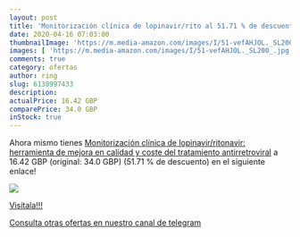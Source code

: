 ```yaml
---
layout: post
title: 'Monitorización clínica de lopinavir/rito al 51.71 % de descuento'
date: 2020-04-16 07:03:00
thumbnailImage: 'https://m.media-amazon.com/images/I/51-vefAHJOL._SL200_.jpg'
images: [ 'https://m.media-amazon.com/images/I/51-vefAHJOL._SL200_.jpg' ]
comments: true
category: ofertas
author: ring
slug: 6138997433
description:
actualPrice: 16.42 GBP
comparePrice: 34.0 GBP
inStock: true
---
```


Ahora mismo tienes [Monitorización clínica de lopinavir/ritonavir: herramienta de mejora en calidad y coste del tratamiento antirretroviral](https://www.amazon.com/dp/6138997433/?tag=redken08-20) a 16.42 GBP (original: 34.0 GBP) (51.71 %  de descuento) en el siguiente enlace!

[![](https://m.media-amazon.com/images/I/51-vefAHJOL._SL200_.jpg)](https://www.amazon.com/dp/6138997433/?tag=redken08-20)

[Visítala!!!](https://www.amazon.com/dp/6138997433/?tag=redken08-20)

[Consulta otras ofertas en nuestro canal de telegram](https://t.me/s/ofertas25)
